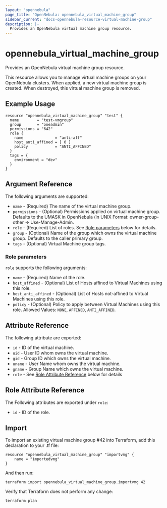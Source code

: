 ```yaml
---
layout: "opennebula"
page_title: "OpenNebula: opennebula_virtual_machine_group"
sidebar_current: "docs-opennebula-resource-virtual-machine-group"
description: |-
  Provides an OpenNebula virtual machine group resource.
---
```


# opennebula_virtual_machine_group

Provides an OpenNebula virtual machine group resource.

This resource allows you to manage virtual machine groups on your OpenNebula clusters. When applied,
a new virtual machine group is created. When destroyed, this virtual machine group is removed.

## Example Usage

```hcl
resource "opennebula_virtual_machine_group" "test" {
  name        = "test-vmgroup"
  group       = "oneadmin"
  permissions = "642"
  role {
    name              = "anti-aff"
    host_anti_affined = [ 0 ]
    policy            = "ANTI_AFFINED"
  }
  tags = {
    environment = "dev"
  }
}
```

## Argument Reference

The following arguments are supported:

* `name` - (Required) The name of the virtual machine group.
* `permissions` - (Optional) Permissions applied on virtual machine group. Defaults to the UMASK in OpenNebula (in UNIX Format: owner-group-other => Use-Manage-Admin.
* `role` - (Required) List of roles. See [Role parameters](#role-parameters) below for details.
* `group` - (Optional) Name of the group which owns the virtual machine group. Defaults to the caller primary group.
* `tags` - (Optional) Virtual Machine group tags.

### Role parameters

`role` supports the following arguments:

* `name` - (Required) Name of the role.
* `host_affined` - (Optional) List of Hosts affined to Virtual Machines using this role.
* `host_anti_affined` - (Optional) List of Hosts not-affined to Virtual Machines using this role.
* `policy` - (Optional) Policy to apply between Virtual Machines using this role. Allowed Values: `NONE`, `AFFINED`, `ANTI_AFFINED`.

## Attribute Reference

The following attribute are exported:

* `id` - ID of the virtual machine.
* `uid` - User ID whom owns the virtual machine.
* `gid` - Group ID which owns the virtual machine.
* `uname` - User Name whom owns the virtual machine.
* `gname` - Group Name which owns the virtual machine.
* `role` - See [Role Attribute Reference](#role-attribute-reference) below for details

## Role Attribute Reference

The Following attributes are exported under `role`:

* `id` - ID of the role.

## Import

To import an existing virtual machine group #42 into Terraform, add this declaration to your .tf file:

```hcl
resource "opennebula_virtual_machine_group" "importvmg" {
    name = "importedvmg"
}
```

And then run:

```
terraform import opennebula_virtual_machine_group.importvmg 42
```

Verify that Terraform does not perform any change:

```
terraform plan
```

